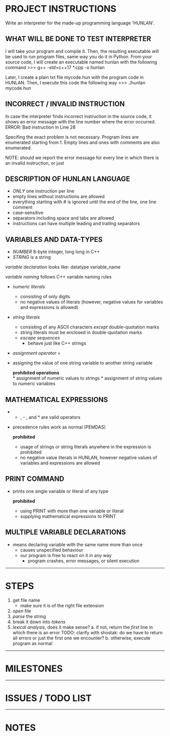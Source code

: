 # PROJECT INSTRUCTIONS
Write an interpreter for the made-up programming language 'HUNLAN'.

## WHAT WILL BE DONE TO TEST INTERPRETER
I will take your program and compile it. Then, the resulting executable will be used to run program files, same way you do it in Python. From your source code, I will create an executable named hunlan with the following command
    >>> g++  -std=c++17  *.cpp  -o hunlan

Later, I create a plain txt file mycode.hun with the program code in HUNLAN. Then, I execute this code the following way
    >>> ./hunlan  mycode.hun

## INCORRECT / INVALID INSTRUCTION
In case the interpreter finds incorrect instruction in the source code, it shows an error message with the line number where the error occurred.
    ERROR: Bad instruction in Line 28

Specifing the exact problem is not necessary.
Program lines are enumerated starting from 1. 
Empty lines and ones with comments are also enumerated.

NOTE: should we report the error message for every line in which there is an invalid instruction, or just


## DESCRIPTION OF HUNLAN LANGUAGE
* *ONLY* one instruction per line
* empty lines without instructions are allowed
* everything starting with # is ignored until the end of the line,
    one line comment
* case-sensitive
* separators including space and tabs are allowed
* instructions can have multiple leading and trailing separators

## VARIABLES AND DATA-TYPES
* *NUMBER* 8-byte integer, long long in C++
* *STRING* is a string

*variable declaration* looks like:
    datatype  variable_name

*variable naming* follows C++ variable naming rules

* *numeric literals* 
    * consisting of only digits
    * no negative values of literals (however, negative values for variables and expressions is allowed)

* *string literals* 
    * consisting of any ASCII characters *except* double-quotation marks
    * string literals must be enclosed in double-quotation marks
    * *escape sequences* 
        * behave just like C++ strings

* *assignment operator =*  
* assigning the value of one string variable to another string variable

    **prohibited operations**  
        * assignment of numeric values to strings
        * assignment of string values to numeric variables

## MATHEMATICAL EXPRESSIONS
* + , - , and * are valid operators
* precedence rules work as normal (PEMDAS)
    
    **prohibited**
    * usage of strings or string literals anywhere in the expression is prohibited
    * no negative value literals in HUNLAN, however negative values of variables and expressions are allowed

## PRINT COMMAND
* prints one single variable or literal of any type

    **prohibited**
    * using PRINT with more than one variable or literal
    * supplying mathematical expressions to PRINT

## MULTIPLE VARIABLE DECLARATIONS
* means declaring variable with the same name more than once
    * causes unspecified behaviour
    * our program is free to react on it in any way
        * program crashes, error messages, or silent execution

---
# STEPS
1. get file name
    * make sure it is of the right file extension
2. *open* file
3. *parse* the string
4. break it down into *tokens*
5. *lexical analysis*, does it make sense?
    a. if not, return the *first* line in which there is an error
        TODO: clarify with shostak: 
            do we have to return all errors or just the first one we encounter?
    b. otherwise, execute program as normal

---
# MILESTONES

---
# ISSUES / TODO LIST



---
# NOTES